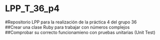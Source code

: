 LPP_T_36_p4
===========

#Repositorio LPP para la realización de la práctica 4 del grupo 36   
##Crear una clase Ruby para trabajar con números complejos   
##Comprobar su correcto funcionamieno con pruebas unitarias (Unit Test)   
